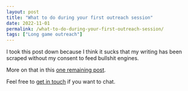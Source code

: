 ```yaml
---
layout: post
title: "What to do during your first outreach session"
date: 2022-11-01
permalink: /what-to-do-during-your-first-outreach-session/
tags: ["Long game outreach"]
---
```


I took this post down because I think it sucks that my writing has been scraped without my consent to feed bullshit engines.

More on that in this [one remaining post](/my-final-blog-post).

Feel free to [get in touch](/contact) if you want to chat.
